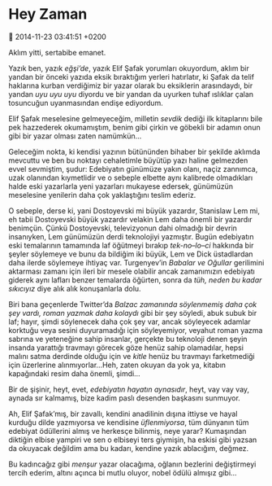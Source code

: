 Hey Zaman
=========

:date: 2014-11-23 03:41:51 +0200

Aklım yitti, sertabibe emanet.

Yazık ben, yazık *eğşi’de*, yazık Elif Şafak yorumları okuyordum, aklım
bir yandan bir önceki yazıda eksik bıraktığım yerleri hatırlatır, ki
Şafak da telif haklarına kurban verdiğimiz bir yazar olarak bu
eksiklerin arasındaydı, bir yandan *uyu uyu uyu* diyordu ve bir yandan
da uyurken tuhaf ıslıklar çalan tosuncuğun uyanmasından endişe
ediyordum.

Elif Şafak meselesine gelmeyeceğim, milletin *sevdik* dediği ilk
kitaplarını bile pek hazzederek okumamıştım, benim gibi çirkin ve
göbekli bir adamın onun gibi bir yazar olması zaten namümkün…

Geleceğim nokta, ki kendisi yazının bütününden bihaber bir şekilde
aklımda mevcuttu ve ben bu noktayı cehaletimle büyütüp yazı haline
gelmezden evvel sevmiştim, şudur: Edebiyatın günümüze yakın olanı, naçiz
zannımca, uzak olanından kıymetlidir ve o sebeple elbette aynı kalibrede
olmadıkları halde eski yazarlarla yeni yazarları mukayese edersek,
günümüzün meselesine yenilerin daha çok yaklaştığını teslim ederiz.

O sebeple, derse ki, yani Dostoyevski mi büyük yazardır, Stanislaw Lem
mi, eh tabii Dostoyevski büyük yazardır velakin Lem daha önemli bir
yazardır benimçün. Çünkü Dostoyevski, televizyonun dahi olmadığı bir
devrin insanıyken, Lem günümüzün derdi teknolojiyi yazmıştır. Bugün
edebiyatın eski temalarının tamamında laf öğütmeyi bırakıp
*tek-no–lo–ci* hakkında bir şeyler söylemeye ve bunu da bildiğim iki
büyük, Lem ve Dick üstadlardan daha ilerde söylemeye ihtiyaç var.
Turgenyev’in *Babalar ve Oğullar* gerilimini aktarması zamanı için ileri
bir mesele olabilir ancak zamanımızın edebiyatı giderek aynı lafları
benzer temalarda öğürten, sonra da *tüh, neden bu kadar sıkıcıyız* diye
alık alık konuşanlarla dolu.

Biri bana geçenlerde Twitter’da *Balzac zamanında söylenmemiş daha çok
şey vardı, roman yazmak daha kolaydı* gibi bir şey söyledi, abuk subuk
bir laf; hayır, şimdi söylenecek daha çok şey var, ancak söyleyecek
adamlar korktuğu veya sesini duyuramadığı için söyleyemiyor, veyahut
roman yazma sabrına ve yeteneğine sahip insanlar, gerçekte bu teknoloji
denen şeyin insanda yarattığı travmayı görecek göze henüz sahip
olamadılar, hepsi malını satma derdinde olduğu için ve *kitle* henüz bu
travmayı farketmediği için üzerlerine alınmıyorlar…Heh, zaten okuyan da
yok ya, kitabın kapağındaki resim daha önemli, şimdi…

Bir de şişinir, heyt, evet, *edebiyatın hayatın aynasıdır*, heyt, vay
vay vay, aynada sır kalmamış, bize kadim paslı desenden başkasını
sunmuyor.

Ah, Elif Şafak’mış, bir zavallı, kendini anadilinin dışına ittiyse ve
hayal kurduğu dilde yazmıyorsa ve kendisine *üflenmiyorsa*, tüm dünyanın
tüm edebiyat ödüllerini almış ve herkesçe bilinmiş, neye yarar?
Kumaşından diktiğin elbise yampiri ve sen o elbiseyi ters giymişin, ha
eskisi gibi yazsan da okuyacak değildim ama bu kadarı, kendine yazık
ablacığım, değmez.

Bu kadıncağız gibi *menşur* yazar olacağıma, oğlanın bezlerini
değiştirmeyi tercih ederim, altını açınca bi mutlu oluyor, nobel ödülü
almışız gibi…
